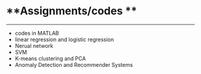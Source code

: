 # **Assignments/codes **

---

* codes in MATLAB
* linear regression and logistic regression
* Nerual network
* SVM
* K-means clustering and PCA
* Anomaly Detection and Recommender Systems
